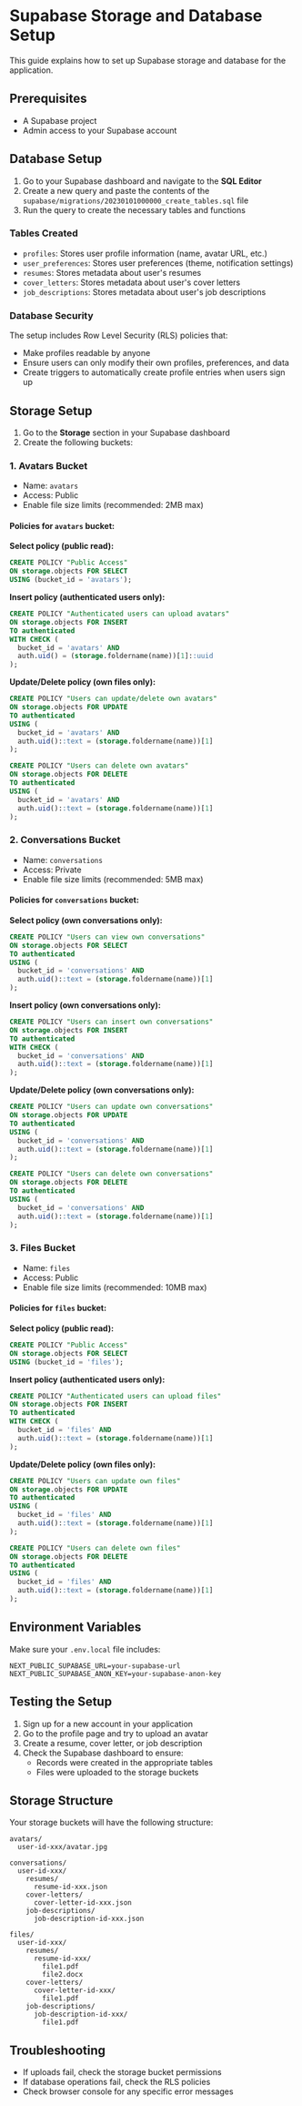 # Supabase Storage and Database Setup

This guide explains how to set up Supabase storage and database for the application.

## Prerequisites

- A Supabase project
- Admin access to your Supabase account

## Database Setup

1. Go to your Supabase dashboard and navigate to the **SQL Editor**
2. Create a new query and paste the contents of the `supabase/migrations/20230101000000_create_tables.sql` file
3. Run the query to create the necessary tables and functions

### Tables Created

- `profiles`: Stores user profile information (name, avatar URL, etc.)
- `user_preferences`: Stores user preferences (theme, notification settings)
- `resumes`: Stores metadata about user's resumes
- `cover_letters`: Stores metadata about user's cover letters
- `job_descriptions`: Stores metadata about user's job descriptions

### Database Security

The setup includes Row Level Security (RLS) policies that:
- Make profiles readable by anyone
- Ensure users can only modify their own profiles, preferences, and data
- Create triggers to automatically create profile entries when users sign up

## Storage Setup

1. Go to the **Storage** section in your Supabase dashboard
2. Create the following buckets:

### 1. Avatars Bucket
- Name: `avatars` 
- Access: Public
- Enable file size limits (recommended: 2MB max)

#### Policies for `avatars` bucket:

**Select policy (public read):**
```sql
CREATE POLICY "Public Access"
ON storage.objects FOR SELECT
USING (bucket_id = 'avatars');
```

**Insert policy (authenticated users only):**
```sql
CREATE POLICY "Authenticated users can upload avatars"
ON storage.objects FOR INSERT 
TO authenticated
WITH CHECK (
  bucket_id = 'avatars' AND
  auth.uid() = (storage.foldername(name))[1]::uuid
);
```

**Update/Delete policy (own files only):**
```sql
CREATE POLICY "Users can update/delete own avatars"
ON storage.objects FOR UPDATE 
TO authenticated
USING (
  bucket_id = 'avatars' AND
  auth.uid()::text = (storage.foldername(name))[1]
);
```

```sql
CREATE POLICY "Users can delete own avatars"
ON storage.objects FOR DELETE
TO authenticated
USING (
  bucket_id = 'avatars' AND
  auth.uid()::text = (storage.foldername(name))[1]
);
```

### 2. Conversations Bucket
- Name: `conversations`
- Access: Private
- Enable file size limits (recommended: 5MB max)

#### Policies for `conversations` bucket:

**Select policy (own conversations only):**
```sql
CREATE POLICY "Users can view own conversations"
ON storage.objects FOR SELECT
TO authenticated
USING (
  bucket_id = 'conversations' AND
  auth.uid()::text = (storage.foldername(name))[1]
);
```

**Insert policy (own conversations only):**
```sql
CREATE POLICY "Users can insert own conversations"
ON storage.objects FOR INSERT 
TO authenticated
WITH CHECK (
  bucket_id = 'conversations' AND
  auth.uid()::text = (storage.foldername(name))[1]
);
```

**Update/Delete policy (own conversations only):**
```sql
CREATE POLICY "Users can update own conversations"
ON storage.objects FOR UPDATE 
TO authenticated
USING (
  bucket_id = 'conversations' AND
  auth.uid()::text = (storage.foldername(name))[1]
);
```

```sql
CREATE POLICY "Users can delete own conversations"
ON storage.objects FOR DELETE
TO authenticated
USING (
  bucket_id = 'conversations' AND
  auth.uid()::text = (storage.foldername(name))[1]
);
```

### 3. Files Bucket
- Name: `files`
- Access: Public
- Enable file size limits (recommended: 10MB max)

#### Policies for `files` bucket:

**Select policy (public read):**
```sql
CREATE POLICY "Public Access"
ON storage.objects FOR SELECT
USING (bucket_id = 'files');
```

**Insert policy (authenticated users only):**
```sql
CREATE POLICY "Authenticated users can upload files"
ON storage.objects FOR INSERT 
TO authenticated
WITH CHECK (
  bucket_id = 'files' AND
  auth.uid()::text = (storage.foldername(name))[1]
);
```

**Update/Delete policy (own files only):**
```sql
CREATE POLICY "Users can update own files"
ON storage.objects FOR UPDATE 
TO authenticated
USING (
  bucket_id = 'files' AND
  auth.uid()::text = (storage.foldername(name))[1]
);
```

```sql
CREATE POLICY "Users can delete own files"
ON storage.objects FOR DELETE
TO authenticated
USING (
  bucket_id = 'files' AND
  auth.uid()::text = (storage.foldername(name))[1]
);
```

## Environment Variables

Make sure your `.env.local` file includes:

```
NEXT_PUBLIC_SUPABASE_URL=your-supabase-url
NEXT_PUBLIC_SUPABASE_ANON_KEY=your-supabase-anon-key
```

## Testing the Setup

1. Sign up for a new account in your application
2. Go to the profile page and try to upload an avatar
3. Create a resume, cover letter, or job description
4. Check the Supabase dashboard to ensure:
   - Records were created in the appropriate tables
   - Files were uploaded to the storage buckets

## Storage Structure

Your storage buckets will have the following structure:

```
avatars/
  user-id-xxx/avatar.jpg

conversations/
  user-id-xxx/
    resumes/
      resume-id-xxx.json
    cover-letters/
      cover-letter-id-xxx.json
    job-descriptions/
      job-description-id-xxx.json

files/
  user-id-xxx/
    resumes/
      resume-id-xxx/
        file1.pdf
        file2.docx
    cover-letters/
      cover-letter-id-xxx/
        file1.pdf
    job-descriptions/
      job-description-id-xxx/
        file1.pdf
```

## Troubleshooting

- If uploads fail, check the storage bucket permissions
- If database operations fail, check the RLS policies
- Check browser console for any specific error messages 